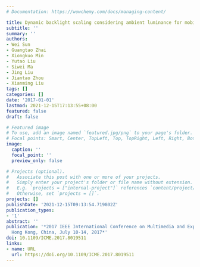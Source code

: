 ```yaml
---
# Documentation: https://wowchemy.com/docs/managing-content/

title: Dynamic backlight scaling considering ambient luminance for mobile energy saving
subtitle: ''
summary: ''
authors:
- Wei Sun
- Guangtao Zhai
- Xiongkuo Min
- Yutao Liu
- Siwei Ma
- Jing Liu
- Jiantao Zhou
- Xianming Liu
tags: []
categories: []
date: '2017-01-01'
lastmod: 2021-12-15T17:13:55+08:00
featured: false
draft: false

# Featured image
# To use, add an image named `featured.jpg/png` to your page's folder.
# Focal points: Smart, Center, TopLeft, Top, TopRight, Left, Right, BottomLeft, Bottom, BottomRight.
image:
  caption: ''
  focal_point: ''
  preview_only: false

# Projects (optional).
#   Associate this post with one or more of your projects.
#   Simply enter your project's folder or file name without extension.
#   E.g. `projects = ["internal-project"]` references `content/project/deep-learning/index.md`.
#   Otherwise, set `projects = []`.
projects: []
publishDate: '2021-12-15T09:13:54.719802Z'
publication_types:
- '1'
abstract: ''
publication: '*2017 IEEE International Conference on Multimedia and Expo, ICME 2017,
  Hong Kong, China, July 10-14, 2017*'
doi: 10.1109/ICME.2017.8019511
links:
- name: URL
  url: https://doi.org/10.1109/ICME.2017.8019511
---
```

